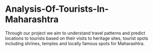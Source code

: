 # Analysis-Of-Tourists-In-Maharashtra
Through our project we aim to understand travel patterns and predict locations to tourists based on their visits to heritage sites, tourist spots including shrines, temples and locally famous spots for Maharashtra.
